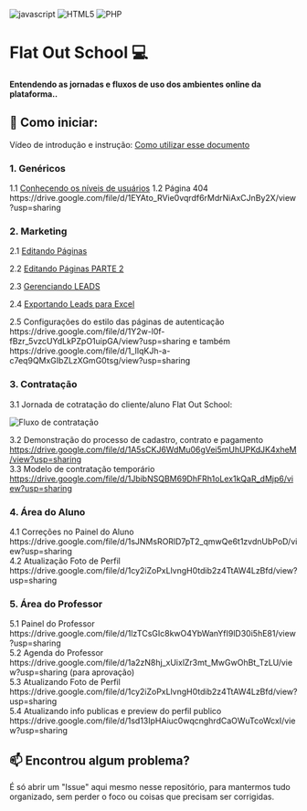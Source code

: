 [JAVASCRIPT__BADGE]: https://img.shields.io/badge/Javascript-000?style=for-the-badge&logo=javascript
[HTML_BADGE]: https://img.shields.io/badge/HTML5-%23FF9900.svg?style=for-the-badge&logo=html5&logoColor=white
[PHP_BADGE]: https://img.shields.io/badge/PHP-%237E57C2.svg?style=for-the-badge&logo=php&logoColor=white

![javascript][JAVASCRIPT__BADGE]
![HTML5][HTML_BADGE]
![PHP][PHP_BADGE]

<h1 style="font-weight: bold;">Flat Out School 💻</h1>



<p>
  <b>Entendendo as jornadas e fluxos de uso dos ambientes online da plataforma..</b>
</p>

<h2 id="started">🚀 Como iniciar:</h2>

Vídeo de introdução e instrução: <a href="https://drive.google.com/file/d/1MSEFfr48TkS01VzPLBVwt-izcUwnmGaU/view?usp=sharing" target="_blank">Como utilizar esse documento</a>

<h3>1. Genéricos</h3>

<p>
  1.1 <a href="https://drive.google.com/file/d/1_LNiva-4JvjaSIz-dGX4PznPttVPmCp7/view?usp=sharing" target="_blank">Conhecendo os níveis de usuários</a>
  1.2 Página 404 https://drive.google.com/file/d/1EYAto_RVie0vqrdf6rMdrNiAxCJnBy2X/view?usp=sharing
</p>

<h3>2. Marketing</h3>

<p>
  2.1 <a href="https://drive.google.com/file/d/1vUF5VYyV4feLMHL1uPWoNEbYLpX7KWiY/view?usp=sharing" target="_blank">Editando Páginas</a>
</p>
<p>
  2.2 <a href="https://drive.google.com/file/d/1WuJNwGnbsz4cg2zJZ97hl7QpM0W1lvGI/view?usp=sharing" target="_blank">Editando Páginas PARTE 2</a>
</p>
<p>
  2.3 <a href="https://drive.google.com/file/d/1kPllYqOEpvx8JBartlfqA5RgNogn0yeR/view?usp=sharing" target="_blank">Gerenciando LEADS</a>
</p>
<p>
  2.4 <a href="https://drive.google.com/file/d/1ZIv-mVV6xjVVF8W0Oo4IqzIriPaOhuV6/view?usp=sharing" target="_blank">Exportando Leads para Excel</a>
</p>
<p>
  2.5 Configurações do estilo das páginas de autenticação https://drive.google.com/file/d/1Y2w-l0f-fBzr_5vzcUYdLkPZpO1uipGA/view?usp=sharing e também https://drive.google.com/file/d/1_IlqKJh-a-c7eq9QMxGIbZLzXGmG0tsg/view?usp=sharing
</p>


<h3>3. Contratação</h3>

3.1 Jornada de cotratação do cliente/aluno Flat Out School: 

<img src="https://homologacao.flatoutschool.com/assets/fluxo2.jpg" alt="Fluxo de contratação" /> <br>

3.2 Demonstração do processo  de cadastro, contrato e pagamento https://drive.google.com/file/d/1A5sCKJ6WdMu06gVei5mUhUPKdJK4xheM/view?usp=sharing <br>
3.3 Modelo de contratação temporário https://drive.google.com/file/d/1JbibNSQBM69DhFRh1oLex1kQaR_dMjp6/view?usp=sharing

<h3>4. Área do Aluno</h3>
4.1 Correções no Painel do Aluno https://drive.google.com/file/d/1sJNMsRORlD7pT2_qmwQe6t1zvdnUbPoD/view?usp=sharing<br>
4.2 Atualização Foto de Perfil https://drive.google.com/file/d/1cy2iZoPxLlvngH0tdib2z4TtAW4LzBfd/view?usp=sharing

<h3>5. Área do Professor</h3>
5.1 Painel do Professor https://drive.google.com/file/d/1lzTCsGIc8kwO4YbWanYfI9lD30i5hE81/view?usp=sharing<br>
5.2 Agenda do Professor https://drive.google.com/file/d/1a2zN8hj_xUixlZr3mt_MwGwOhBt_TzLU/view?usp=sharing (para aprovação)<br>
5.3 Atualizando Foto de Perfil https://drive.google.com/file/d/1cy2iZoPxLlvngH0tdib2z4TtAW4LzBfd/view?usp=sharing<br>
5.4 Atualizando info publicas e preview do perfil publico https://drive.google.com/file/d/1sd13IpHAiuc0wqcnghrdCaOWuTcoWcxI/view?usp=sharing

<h2 id="contribute">📫 Encontrou algum problema?</h2>

É só abrir um "Issue" aqui mesmo nesse repositório, para mantermos tudo organizado, sem perder o foco ou coisas que precisam ser corrigidas.
